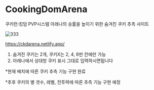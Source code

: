 # CookingDomArena
쿠키런:킹덤 PVP시스템 아레나의 승률을 높이기 위한 숨겨진 쿠키 추측 사이트


![333](https://user-images.githubusercontent.com/81530929/125492571-0548af92-3644-4d12-9cbc-4251bed359ff.PNG)







https://ckdarena.netlify.app/



1. 숨겨진 쿠키는 2개, 쿠키X는 2, 4, 6번 칸에만 가능
2. 아레나에서 상대방 쿠키 표시 그대로 입력하시면됩니다

*현재 배치에 따른 쿠키 추측 기능 구현 완료

*추후 쿠키의 별 갯수, 레벨, 전투력에 따른 추측 기능 구현 예정
